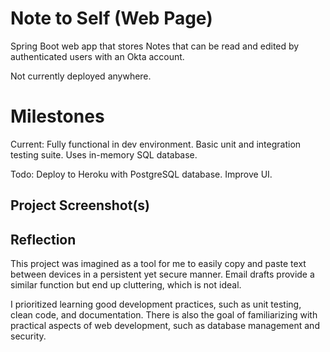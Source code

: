 # Note to Self (Web Page)

Spring Boot web app that stores Notes that can be read and edited by authenticated users with an Okta account.

Not currently deployed anywhere.

# Milestones

Current:
Fully functional in dev environment.
Basic unit and integration testing suite.
Uses in-memory SQL database.

Todo:
Deploy to Heroku with PostgreSQL database.
Improve UI.

## Project Screenshot(s)

## Reflection

This project was imagined as a tool for me to easily copy and paste text between devices in a persistent yet secure manner. Email drafts provide a similar function but end up cluttering, which is not ideal.

I prioritized learning good development practices, such as unit testing, clean code, and documentation. There is also the goal of familiarizing with practical aspects of web development, such as database management and security.
